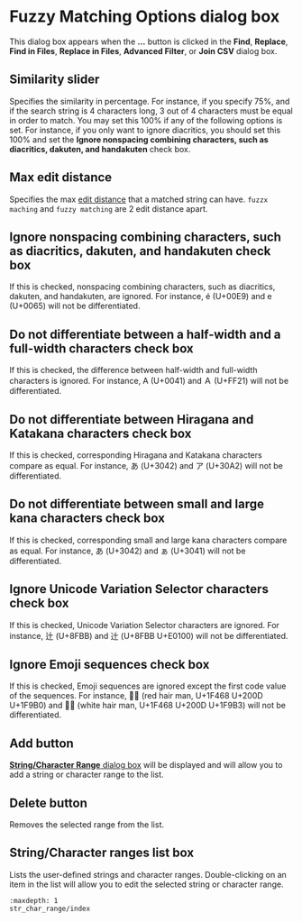 # Fuzzy Matching Options dialog box

This dialog box appears when the
**...** button is clicked in the **Find**, **Replace**, **Find in Files**, **Replace in Files**, **Advanced Filter**, or **Join CSV** dialog box.

## Similarity slider

Specifies the similarity in percentage. For instance, if you specify 75%, and if the search string is 4 characters long, 3 out of 4 characters must be equal in order to match. You may set this 100% if any of the following options is set. For instance, if you only want to ignore diacritics, you should set this 100% and set the **Ignore nonspacing combining characters, such as diacritics, dakuten, and handakuten** check box.

## Max edit distance

Specifies the max [edit distance](https://en.wikipedia.org/wiki/Edit_distance) that a matched string can have. `fuzzx maching` and `fuzzy matching` are 2 edit distance apart.

## Ignore nonspacing combining characters, such as diacritics, dakuten, and handakuten check box

If this is checked, nonspacing combining characters, such as diacritics, dakuten, and handakuten, are ignored. For instance, é (U+00E9) and e (U+0065) will not be differentiated.

## Do not differentiate between a half-width and a full-width characters check box

If this is checked, the difference between half-width and full-width characters is ignored. For instance, A (U+0041) and Ａ (U+FF21) will not be differentiated.

## Do not differentiate between Hiragana and Katakana characters check box

If this is checked, corresponding Hiragana and Katakana characters compare as equal. For instance, あ (U+3042) and ア (U+30A2) will not be differentiated.

## Do not differentiate between small and large kana characters check box

If this is checked, corresponding small and large kana characters compare as equal. For instance, あ (U+3042) and ぁ (U+3041) will not be differentiated.

## Ignore Unicode Variation Selector characters check box

If this is checked, Unicode Variation Selector characters are ignored. For instance, 辻 (U+8FBB) and 辻󠄀 (U+8FBB U+E0100) will not be differentiated.

## Ignore Emoji sequences check box

If this is checked, Emoji sequences are ignored except the first code value of the sequences. For instance, 👨‍🦰 (red hair man, U+1F468 U+200D U+1F9B0) and 👨‍🦳 (white hair man, U+1F468 U+200D U+1F9B3) will not be differentiated.

## Add button

[**String/Character Range** dialog box](str_char_range/index) will be displayed and will allow you to add a string or character range to the list.

## Delete button

Removes the selected range from the list.

## String/Character ranges list box

Lists the user-defined strings and character ranges. Double-clicking on an item in the list will allow you to edit the selected string or character range.


```{toctree}
:maxdepth: 1
str_char_range/index
```
